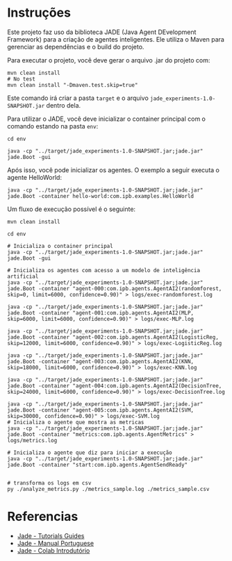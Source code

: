 # Instruções

Este projeto faz uso da biblioteca JADE (Java Agent DEvelopment Framework) para a criação de agentes inteligentes. Ele utiliza o Maven para gerenciar as dependências e o build do projeto.

Para executar o projeto, você deve gerar o arquivo .jar do projeto com:

```shell
mvn clean install
# No test
mvn clean install "-Dmaven.test.skip=true"
```	

Este comando irá criar a pasta `target` e o arquivo `jade_experiments-1.0-SNAPSHOT.jar` dentro dela.

Para utilizar o JADE, você deve inicializar o container principal com o comando estando na pasta `env`:

```shell
cd env

java -cp "../target/jade_experiments-1.0-SNAPSHOT.jar;jade.jar" jade.Boot -gui
```
Após isso, você pode inicializar os agentes. O exemplo a seguir executa o agente HelloWorld:

```shell
java -cp "../target/jade_experiments-1.0-SNAPSHOT.jar;jade.jar" jade.Boot -container hello-world:com.ipb.examples.HelloWorld
```



Um fluxo de execução possível é o seguinte:


```shell	
mvn clean install

cd env

# Inicializa o container principal
java -cp "../target/jade_experiments-1.0-SNAPSHOT.jar;jade.jar" jade.Boot -gui

# Inicializa os agentes com acesso a um modelo de inteligência artificial
java -cp "../target/jade_experiments-1.0-SNAPSHOT.jar;jade.jar" jade.Boot -container "agent-000:com.ipb.agents.AgentAI2(randomforest, skip=0, limit=6000, confidence=0.90)" > logs/exec-randomforest.log

java -cp "../target/jade_experiments-1.0-SNAPSHOT.jar;jade.jar" jade.Boot -container "agent-001:com.ipb.agents.AgentAI2(MLP, skip=6000, limit=6000, confidence=0.90)" > logs/exec-MLP.log

java -cp "../target/jade_experiments-1.0-SNAPSHOT.jar;jade.jar" jade.Boot -container "agent-002:com.ipb.agents.AgentAI2(LogisticReg, skip=12000, limit=6000, confidence=0.90)" > logs/exec-LogisticReg.log

java -cp "../target/jade_experiments-1.0-SNAPSHOT.jar;jade.jar" jade.Boot -container "agent-003:com.ipb.agents.AgentAI2(KNN, skip=18000, limit=6000, confidence=0.90)" > logs/exec-KNN.log

java -cp "../target/jade_experiments-1.0-SNAPSHOT.jar;jade.jar" jade.Boot -container "agent-004:com.ipb.agents.AgentAI2(DecisionTree, skip=24000, limit=6000, confidence=0.90)" > logs/exec-DecisionTree.log

java -cp "../target/jade_experiments-1.0-SNAPSHOT.jar;jade.jar" jade.Boot -container "agent-005:com.ipb.agents.AgentAI2(SVM, skip=30000, confidence=0.90)" > logs/exec-SVM.log
# Inicializa o agente que mostra as metricas
java -cp "../target/jade_experiments-1.0-SNAPSHOT.jar;jade.jar" jade.Boot -container "metrics:com.ipb.agents.AgentMetrics" > logs/metrics.log

# Inicializa o agente que diz para iniciar a execução
java -cp "../target/jade_experiments-1.0-SNAPSHOT.jar;jade.jar" jade.Boot -container "start:com.ipb.agents.AgentSendReady"


# transforma os logs em csv
py ./analyze_metrics.py ./metrics_sample.log ./metrics_sample.csv
```

# Referencias

* [Jade - Tutorials Guides](https://jade.tilab.com/documentation/tutorials-guides/)
* [Jade - Manual Portuguese](https://jade.tilab.com/doc/tutorials/noEnglish/ManualJadePortuguese.pdf)
* [Jade - Colab Introdutório](https://colab.research.google.com/drive/1lfdNAxBCePx4PcKpwxM0t4-4XmLcPowU?usp=sharing)

